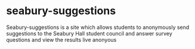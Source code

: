 # seabury-suggestions
Seabury-suggestions is a site which allows students to anonymously send suggestions to the Seabury Hall student council and answer survey questions and view the results live anonyous
